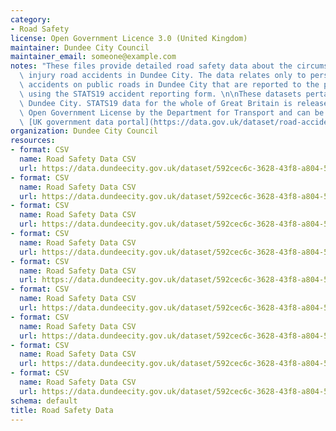 ```yaml
---
category:
- Road Safety
license: Open Government Licence 3.0 (United Kingdom)
maintainer: Dundee City Council
maintainer_email: someone@example.com
notes: "These files provide detailed road safety data about the circumstances of personal\
  \ injury road accidents in Dundee City. The data relates only to personal injury\
  \ accidents on public roads in Dundee City that are reported to the police and documented\
  \ using the STATS19 accident reporting form. \n\nThese datasets pertain only to\
  \ Dundee City. STATS19 data for the whole of Great Britain is released under an\
  \ Open Government License by the Department for Transport and can be found on the\
  \ [UK government data portal](https://data.gov.uk/dataset/road-accidents-safety-data)."
organization: Dundee City Council
resources:
- format: CSV
  name: Road Safety Data CSV
  url: https://data.dundeecity.gov.uk/dataset/592cec6c-3628-43f8-a804-57144668e12f/resource/c3e7a3fc-5e81-4010-994d-93077c543721/download/road-safety-data-accidents-2016.csv
- format: CSV
  name: Road Safety Data CSV
  url: https://data.dundeecity.gov.uk/dataset/592cec6c-3628-43f8-a804-57144668e12f/resource/89151e52-5ffa-41c9-956b-bfda618fc511/download/road-safety-data-vehicles-2016.csv
- format: CSV
  name: Road Safety Data CSV
  url: https://data.dundeecity.gov.uk/dataset/592cec6c-3628-43f8-a804-57144668e12f/resource/c2eaf77a-abb4-4096-8d5b-a09a698b4a51/download/road-safety-data-casualties-2016.csv
- format: CSV
  name: Road Safety Data CSV
  url: https://data.dundeecity.gov.uk/dataset/592cec6c-3628-43f8-a804-57144668e12f/resource/7cff308e-2916-4702-8a1c-1d65579a4f52/download/road-safety-data-accidents-2015-.csv
- format: CSV
  name: Road Safety Data CSV
  url: https://data.dundeecity.gov.uk/dataset/592cec6c-3628-43f8-a804-57144668e12f/resource/0b6402ca-7d34-47c4-b951-a85716c04d0e/download/road-safety-data-vehicles-2015-.csv
- format: CSV
  name: Road Safety Data CSV
  url: https://data.dundeecity.gov.uk/dataset/592cec6c-3628-43f8-a804-57144668e12f/resource/4cb170f4-07ef-489e-9d49-7d792803312a/download/road-safety-data-casualties-2015-.csv
- format: CSV
  name: Road Safety Data CSV
  url: https://data.dundeecity.gov.uk/dataset/592cec6c-3628-43f8-a804-57144668e12f/resource/6eeb1c88-178b-489e-a017-60d0431d6355/download/road-safety-data-accidents-2005-2014-.csv
- format: CSV
  name: Road Safety Data CSV
  url: https://data.dundeecity.gov.uk/dataset/592cec6c-3628-43f8-a804-57144668e12f/resource/a7a76e52-ef72-42c1-8467-277a09da9e72/download/road-safety-data-vehicles-2005-2014-.csv
- format: CSV
  name: Road Safety Data CSV
  url: https://data.dundeecity.gov.uk/dataset/592cec6c-3628-43f8-a804-57144668e12f/resource/25d1b68c-62d7-4c4b-ab88-2199cbb6abff/download/road-safety-data-casualties-2005-2014-.csv
schema: default
title: Road Safety Data
---
```

